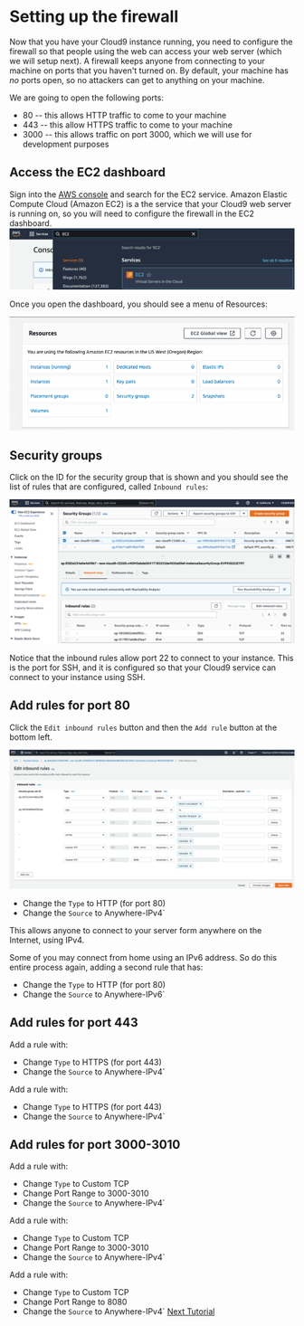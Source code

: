 # Setting up the firewall

Now that you have your Cloud9 instance running, you need to configure the firewall so that people using the web can access your web server (which we will setup next).
A firewall keeps anyone from connecting to your machine on ports that you haven't turned on.  By default, your machine has *no* ports open, so no attackers can get to anything on your machine.

We are going to open the following ports:

- 80 -- this allows HTTP traffic to come to your machine
- 443 -- this allow HTTPS traffic to come to your machine
- 3000 -- this allows traffic on port 3000, which we will use for development purposes

## Access the EC2 dashboard

Sign into the [AWS console](https://aws.amazon.com/console/) and search for the EC2 service.  Amazon Elastic Compute Cloud (Amazon EC2) is a the service that your Cloud9 web server is running on, so you will need to configure the firewall in the EC2 dashboard.
![](images/ec2.png)

Once you open the dashboard, you should see a menu of Resources:

![EC2 resources menu](/images/ec2-resources-menu.png)

## Security groups

Click on the ID for the security group that is shown and you should see the list of rules that are configured, called `Inbound rules`:

![](images/ec2securitygroup.png)


Notice that the inbound rules allow port 22 to connect to your instance.  This is the port for SSH, and it is configured so that your Cloud9 service can connect to your instance using SSH.

## Add rules for port 80

Click the `Edit inbound rules` button and then the `Add rule` button at the bottom left.

![](images/inboundrules.png)


* Change the `Type` to HTTP (for port 80)
* Change the `Source` to Anywhere-IPv4`
  
This allows anyone to connect to your server form anywhere on the Internet, using IPv4.

Some of you may connect from home using an IPv6 address. So do this entire process again, adding a second rule that has:

* Change the `Type` to HTTP (for port 80)
* Change the `Source` to Anywhere-IPv6`

## Add rules for port 443

Add a rule with:

* Change `Type` to HTTPS (for port 443)
* Change the `Source` to Anywhere-IPv4`

Add a rule with:

* Change `Type` to HTTPS (for port 443)
* Change the `Source` to Anywhere-IPv4`

## Add rules for port 3000-3010

Add a rule with:

* Change `Type` to Custom TCP
* Change Port Range to 3000-3010
* Change the `Source` to Anywhere-IPv4`

Add a rule with:

* Change `Type` to Custom TCP
* Change Port Range to 3000-3010
* Change the `Source` to Anywhere-IPv4`

Add a rule with:

* Change `Type` to Custom TCP
* Change Port Range to 8080
* Change the `Source` to Anywhere-IPv4`
[Next Tutorial](caddy.md)
